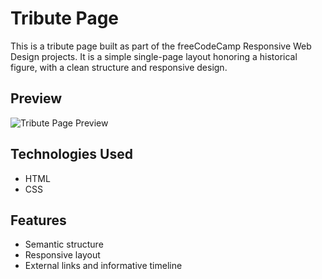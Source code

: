 # Tribute Page

This is a tribute page built as part of the freeCodeCamp Responsive Web Design projects. It is a simple single-page layout honoring a historical figure, with a clean structure and responsive design.

## Preview

![Tribute Page Preview]([./assets/capture.PNG](https://github.com/Jahir-Ag/FC-Tribute/blob/main/assets/Capture.PNG?raw=true))

## Technologies Used

- HTML
- CSS

## Features

- Semantic structure
- Responsive layout
- External links and informative timeline
